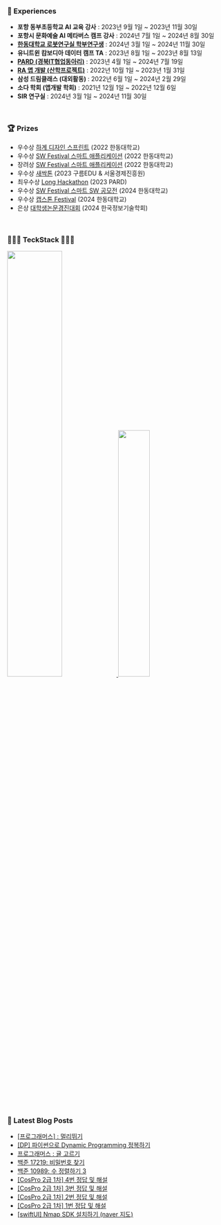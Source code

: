### 🙈 Experiences

- **포항 동부초등학교 AI 교육 강사** : 2023년 9월 1일 ~ 2023년 11월 30일<br>
- **포항시 문화예술 AI 메타버스 캠프 강사** : 2024년 7월 1일 ~ 2024년 8월 30일<br>
- **[한동대학교 로봇연구실 학부연구생](https://github.com/haram22/Liku_App.git)** : 2024년 3월 1일 ~ 2024년 11월 30일<br>
- **유니트윈 캄보디아 데이터 캠프 TA** : 2023년 8월 1일 ~ 2023년 8월 13일<br>
- **[PARD (경북IT협업동아리)](https://github.com/haram22/PARD_iOS)** : 2023년 4월 1일 ~ 2024년 7월 19일<br>
- **[RA 앱 개발 (산학프로젝트)](https://github.com/haram22/RA_app_2.git)** : 2022년 10월 1일 ~ 2023년 1월 31일<br>
- **삼성 드림클래스 (대외활동)** : 2022년 6월 1일 ~ 2024년 2월 29일<br>
- **소다 학회 (앱개발 학회)** : 2021년 12월 1일 ~ 2022년 12월 6일<br>
- **SIR 연구실** : 2024년 3월 1일 ~ 2024년 11월 30일<br>
<br>

### 🏆 Prizes

- 우수상 [하계 디자인 스프린트](https://github.com/haram22/ZeroSoda22.git) (2022 한동대학교)<br>
- 우수상	[SW Festival 스마트 애플리케이션](https://github.com/haram22/ZeroSoda22.git) (2022 한동대학교)<br>
- 장려상	[SW Festival 스마트 애플리케이션](https://github.com/haram22/mobile-app-project.git) (2022 한동대학교)<br>
- 우수상	[새싹톤](https://github.com/haram22/sessakthon.git) (2023 구름EDU & 서울경제진흥원)<br>
- 최우수상  [Long Hackathon](https://github.com/haram22/Sabotage_Client.git) (2023 PARD)<br>
- 우수상	[SW Festival 스마트 SW 공모전](https://github.com/haram22/Sabotage_Client.git) (2024 한동대학교)<br>
- 우수상	[캡스톤 Festival](https://github.com/haram22/Liku_App.git) (2024 한동대학교)<br>
- 은상	[대학생논문경진대회](https://github.com/haram22/Liku_App.git) (2024 한국정보기술학회)<br>
<br>

### 👩🏻‍💻 TeckStack 👩🏻‍💻

<a href="https://github.com/anuraghazra/github-readme-stats">
  <img src="https://github-readme-stats.vercel.app/api?username=haram22&show_icons=true&theme=material-palenight&hide_border=true&bg_color=20232a&icon_color=E3E3E3A8&text_color=fff&title_color=918FE0&count_private=true" width=50.2% />
</a>

<a href="https://github.com/haram22/github-stats">
<img src="https://github-readme-stats.vercel.app/api/top-langs/?username=haram22&layout=compact&theme=material-palenight&hide_border=true&bg_color=20232a&icon_color=E3E3E3A8&text_color=fff&title_color=918FE0&count_private=true" width=38.2% />
  
</a>
<a href="https://github.com/ashutosh00710/github-readme-activity-graph">
</a>
<br><br>

### 🩵 Latest Blog Posts
<ul><li><a href='https://haram22.tistory.com/96' target='_blank'>[프로그래머스] : 멀리뛰기</a></li><li><a href='https://haram22.tistory.com/95' target='_blank'>[DP] 파이썬으로 Dynamic Programming 정복하기</a></li><li><a href='https://haram22.tistory.com/94' target='_blank'>프로그래머스 : 귤 고르기</a></li><li><a href='https://haram22.tistory.com/93' target='_blank'>백준 17219: 비밀번호 찾기</a></li><li><a href='https://haram22.tistory.com/92' target='_blank'>백준 10989: 수 정렬하기 3</a></li><li><a href='https://haram22.tistory.com/91' target='_blank'>[CosPro 2급 1차] 4번 정답 및 해설</a></li><li><a href='https://haram22.tistory.com/90' target='_blank'>[CosPro 2급 1차] 3번 정답 및 해설</a></li><li><a href='https://haram22.tistory.com/89' target='_blank'>[CosPro 2급 1차] 2번 정답 및 해설</a></li><li><a href='https://haram22.tistory.com/87' target='_blank'>[CosPro 2급 1차] 1번 정답 및 해설</a></li><li><a href='https://haram22.tistory.com/85' target='_blank'>[swiftUI] Nmap SDK 설치하기 (naver 지도)</a></li></ul>